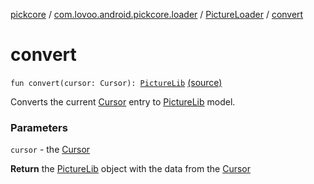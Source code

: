 [pickcore](../../index.md) / [com.lovoo.android.pickcore.loader](../index.md) / [PictureLoader](index.md) / [convert](./convert.md)

# convert

`fun convert(cursor: Cursor): `[`PictureLib`](../../com.lovoo.android.pickcore.model/-picture-lib/index.md) [(source)](https://github.com/lovoo/android-pickpic/blob/master/pickcore/src/main/kotlin/com/lovoo/android/pickcore/loader/PictureLoader.kt#L96)

Converts the current [Cursor](#) entry to [PictureLib](../../com.lovoo.android.pickcore.model/-picture-lib/index.md) model.

### Parameters

`cursor` - the [Cursor](#)

**Return**
the [PictureLib](../../com.lovoo.android.pickcore.model/-picture-lib/index.md) object with the data from the [Cursor](#)

